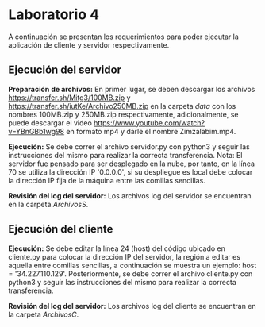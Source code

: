 # Laboratorio 4
A continuación se presentan los requerimientos para poder ejecutar la aplicación de cliente y servidor respectivamente.
## Ejecución del servidor 
**Preparación de archivos:**
En primer lugar, se deben descargar los archivos https://transfer.sh/Mitg3/100MB.zip y https://transfer.sh/iutKe/Archivo250MB.zip en la carpeta _data_ con los
nombres 100MB.zip y 250MB.zip respectivamente, adicionalmente, se puede descargar el video https://www.youtube.com/watch?v=YBnGBb1wg98 en formato mp4 y darle
el nombre Zimzalabim.mp4. 

**Ejecución:**
Se debe correr el archivo servidor.py con python3 y seguir las instrucciones del mismo para realizar la correcta transferencia.
Nota: El servidor fue pensado para ser desplegado en la nube, por tanto, en la línea 70 se utiliza la dirección IP '0.0.0.0', si su despliegue es local debe
colocar la dirección IP fija de la máquina entre las comillas sencillas.

**Revisión del log del servidor:** Los archivos log del servidor se encuentran en la carpeta _ArchivosS_.
## Ejecución del cliente
**Ejecución:**
Se debe editar la línea 24 (host) del código ubicado en cliente.py para colocar la dirección IP del servidor, la región a editar es aquella entre comillas sencillas,
a continuación se muestra un ejemplo: host = '34.227.110.129'.
Posteriormente, se debe correr el archivo cliente.py con python3 y seguir las instrucciones del mismo para realizar la correcta transferencia.

**Revisión del log del servidor:** Los archivos log del cliente se encuentran en la carpeta _ArchivosC_.
